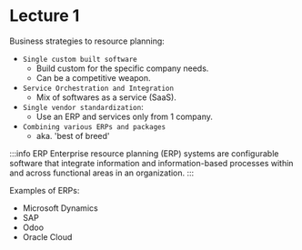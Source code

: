 # Lecture 1

Business strategies to resource planning:
+ `Single custom built software`
  + Build custom for the specific company needs.
  + Can be a competitive weapon.
+ `Service Orchestration and Integration`
  + Mix of softwares as a service (SaaS).
+ `Single vendor standardization`:
  + Use an ERP and services only from 1 company.
+ `Combining various ERPs and packages`
  + aka. 'best of breed'

:::info ERP
Enterprise resource planning (ERP) systems are configurable software that integrate information and information-based 
processes within and across functional areas in an organization.
:::

Examples of ERPs:
+ Microsoft Dynamics
+ SAP
+ Odoo
+ Oracle Cloud
